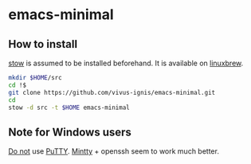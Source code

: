 # emacs-minimal

## How to install

[stow](https://www.gnu.org/software/stow/) is assumed to be installed
beforehand. It is available on [linuxbrew](https://linuxbrew.sh/).

```sh
mkdir $HOME/src
cd !$
git clone https://github.com/vivus-ignis/emacs-minimal.git
cd
stow -d src -t $HOME emacs-minimal
```

## Note for Windows users

[Do not](https://emacs.stackexchange.com/questions/27420/fixing-keybindings-of-emacs-inside-putty-on-windows) use [PuTTY](https://www.emacswiki.org/emacs/PuTTY). [Mintty](http://mintty.github.io/) + openssh seem to work much better.
